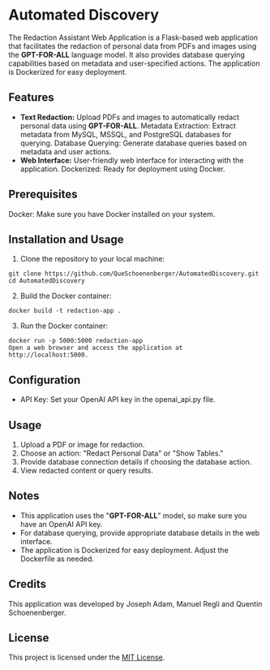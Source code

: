 # Automated Discovery

The Redaction Assistant Web Application is a Flask-based web application that facilitates the redaction of personal data from PDFs and images using the **GPT-FOR-ALL** language model. It also provides database querying capabilities based on metadata and user-specified actions. The application is Dockerized for easy deployment.


## Features
- **Text Redaction:** Upload PDFs and images to automatically redact personal data using **GPT-FOR-ALL**.
Metadata Extraction: Extract metadata from MySQL, MSSQL, and PostgreSQL databases for querying.
Database Querying: Generate database queries based on metadata and user actions.
- **Web Interface:** User-friendly web interface for interacting with the application.
Dockerized: Ready for deployment using Docker.


## Prerequisites
Docker: Make sure you have Docker installed on your system.

## Installation and Usage

1. Clone the repository to your local machine:
```
git clone https://github.com/QueSchoenenberger/AutomatedDiscovery.git
cd AutomatedDiscovery
```

2. Build the Docker container:
```
docker build -t redaction-app .
```

3. Run the Docker container:
```
docker run -p 5000:5000 redaction-app
Open a web browser and access the application at http://localhost:5000.
```

## Configuration
- API Key: Set your OpenAI API key in the openai_api.py file.

## Usage
1. Upload a PDF or image for redaction.
2. Choose an action: "Redact Personal Data" or "Show Tables."
3. Provide database connection details if choosing the database action.
4. View redacted content or query results.


## Notes
- This application uses the "**GPT-FOR-ALL**" model, so make sure you have an OpenAI API key.
- For database querying, provide appropriate database details in the web interface.
- The application is Dockerized for easy deployment. Adjust the Dockerfile as needed.

## Credits
This application was developed by Joseph Adam, Manuel Regli and Quentin Schoenenberger.

## License

This project is licensed under the [MIT License](https://opensource.org/license/mit/).